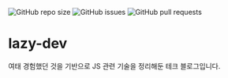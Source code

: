 ![GitHub repo size](https://img.shields.io/github/repo-size/jaem1n207/lazy-dev?color=%23efaec1&style=for-the-badge)
![GitHub issues](https://img.shields.io/github/issues/jaem1n207/lazy-dev?color=%23efaec1&style=for-the-badge)
![GitHub pull requests](https://img.shields.io/github/issues-pr/jaem1n207/lazy-dev?color=%23efaec1&style=for-the-badge)

# lazy-dev

여태 경험했던 것을 기반으로 JS 관련 기술을 정리해둔 테크 블로그입니다.
